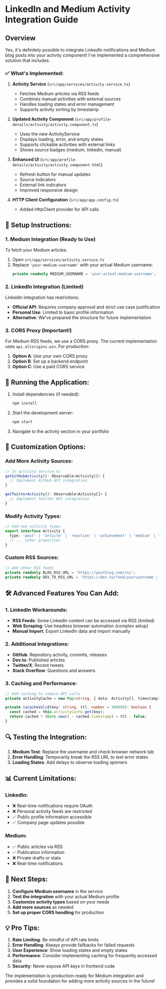 # LinkedIn and Medium Activity Integration Guide

## Overview

Yes, it's definitely possible to integrate LinkedIn notifications and Medium blog posts into your activity component! I've implemented a comprehensive solution that includes:

### ✅ What's Implemented:

1. **Activity Service** (`src/app/services/activity.service.ts`)
   - Fetches Medium articles via RSS feeds
   - Combines manual activities with external sources
   - Handles loading states and error management
   - Supports activity sorting by timestamp

2. **Updated Activity Component** (`src/app/profile-details/activity/activity.component.ts`)
   - Uses the new ActivityService
   - Displays loading, error, and empty states
   - Supports clickable activities with external links
   - Shows source badges (medium, linkedin, manual)

3. **Enhanced UI** (`src/app/profile-details/activity/activity.component.html`)
   - Refresh button for manual updates
   - Source indicators
   - External link indicators
   - Improved responsive design

4. **HTTP Client Configuration** (`src/app/app.config.ts`)
   - Added HttpClient provider for API calls

## 🔧 Setup Instructions:

### 1. Medium Integration (Ready to Use)

To fetch your Medium articles:

1. Open `src/app/services/activity.service.ts`
2. Replace `'your-medium-username'` with your actual Medium username:
   ```typescript
   private readonly MEDIUM_USERNAME = 'your-actual-medium-username';
   ```

### 2. LinkedIn Integration (Limited)

LinkedIn integration has restrictions:
- **Official API**: Requires company approval and strict use case justification
- **Personal Use**: Limited to basic profile information
- **Alternative**: We've prepared the structure for future implementation

### 3. CORS Proxy (Important!)

For Medium RSS feeds, we use a CORS proxy. The current implementation uses `api.allorigins.win`. For production:

1. **Option A**: Use your own CORS proxy
2. **Option B**: Set up a backend endpoint
3. **Option C**: Use a paid CORS service

## 🚀 Running the Application:

1. Install dependencies (if needed):
   ```bash
   npm install
   ```

2. Start the development server:
   ```bash
   npm start
   ```

3. Navigate to the activity section in your portfolio

## 📝 Customization Options:

### Add More Activity Sources:
```typescript
// In activity.service.ts
getGitHubActivity(): Observable<Activity[]> {
  // Implement GitHub API integration
}

getTwitterActivity(): Observable<Activity[]> {
  // Implement Twitter API integration
}
```

### Modify Activity Types:
```typescript
// Add new activity types
export interface Activity {
  type: 'post' | 'article' | 'reaction' | 'achievement' | 'medium' | 'linkedin' | 'github' | 'tweet';
  // ... other properties
}
```

### Custom RSS Sources:
```typescript
// Add other RSS feeds
private readonly BLOG_RSS_URL = 'https://yourblog.com/rss';
private readonly DEV_TO_RSS_URL = 'https://dev.to/feed/yourusername';
```

## 🛠️ Advanced Features You Can Add:

### 1. LinkedIn Workarounds:
- **RSS Feeds**: Some LinkedIn content can be accessed via RSS (limited)
- **Web Scraping**: Use headless browser automation (complex setup)
- **Manual Import**: Export LinkedIn data and import manually

### 2. Additional Integrations:
- **GitHub**: Repository activity, commits, releases
- **Dev.to**: Published articles
- **Twitter/X**: Recent tweets
- **Stack Overflow**: Questions and answers

### 3. Caching and Performance:
```typescript
// Add caching to reduce API calls
private activityCache = new Map<string, { data: Activity[], timestamp: number }>();

private isCacheValid(key: string, ttl: number = 300000): boolean {
  const cached = this.activityCache.get(key);
  return cached ? (Date.now() - cached.timestamp) < ttl : false;
}
```

## 🔍 Testing the Integration:

1. **Medium Test**: Replace the username and check browser network tab
2. **Error Handling**: Temporarily break the RSS URL to test error states
3. **Loading States**: Add delays to observe loading spinners

## 📊 Current Limitations:

### LinkedIn:
- ❌ Real-time notifications require OAuth
- ❌ Personal activity feeds are restricted
- ✅ Public profile information accessible
- ✅ Company page updates possible

### Medium:
- ✅ Public articles via RSS
- ✅ Publication information
- ❌ Private drafts or stats
- ❌ Real-time notifications

## 🎯 Next Steps:

1. **Configure Medium username** in the service
2. **Test the integration** with your actual Medium profile
3. **Customize activity types** based on your needs
4. **Add more sources** as needed
5. **Set up proper CORS handling** for production

## 💡 Pro Tips:

1. **Rate Limiting**: Be mindful of API rate limits
2. **Error Handling**: Always provide fallbacks for failed requests
3. **User Experience**: Show loading states and empty states
4. **Performance**: Consider implementing caching for frequently accessed data
5. **Security**: Never expose API keys in frontend code

The implementation is production-ready for Medium integration and provides a solid foundation for adding more activity sources in the future!
